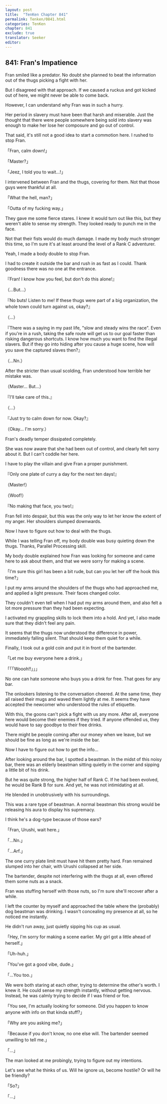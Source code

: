 ```yaml
---
layout: post
title:  "TenKen Chapter 841"
permalink: Tenken/0841.html
categories: TenKen
chapter: 841
exclude: true
translator: Seeker
editor: 
---
```

<h2>841: Fran's Impatience</h2>

Fran smiled like a predator. No doubt she planned to beat the information out of the thugs picking a fight with her.

But I disagreed with that approach. If we caused a ruckus and got kicked out of here, we might never be able to come back.

However, I can understand why Fran was in such a hurry.

Her period in slavery must have been that harsh and miserable. Just the thought that there were people somewhere being sold into slavery was enough to make her lose her composure and go out of control.

That said, it's still not a good idea to start a commotion here. I rushed to stop Fran.

「Fran, calm down!」

「Master?」

「Jeez, I told you to wait...!」

I intervened between Fran and the thugs, covering for them. Not that those guys were thankful at all.

「What the hell, man?」

「Outta of my fucking way.」

They gave me some fierce stares. I knew it would turn out like this, but they weren't able to sense my strength. They looked ready to punch me in the face.

Not that their fists would do much damage. I made my body much stronger this time, so I'm sure it's at least around the level of a Rank C adventurer.

Yeah, I made a body double to stop Fran.

I had to create it outside the bar and rush in as fast as I could. Thank goodness there was no one at the entrance.

『Fran! I know how you feel, but don't do this alone!』

（...But...）

『No buts! Listen to me! If these thugs were part of a big organization, the whole town could turn against us, okay?』

（...）

『There was a saying in my past life, "slow and steady wins the race". Even if you're in a rush, taking the safe route will get us to our goal faster than risking dangerous shortcuts. I know how much you want to find the illegal slavers. But if they go into hiding after you cause a huge scene, how will you save the captured slaves then?』

（...Nn.）

After the stricter than usual scolding, Fran understood how terrible her mistake was.

（Master... But...）

『I'll take care of this.』

（...）

『Just try to calm down for now. Okay?』

（Okay... I'm sorry.）

Fran's deadly temper dissipated completely.

She was now aware that she had been out of control, and clearly felt sorry about it. But I can't coddle her here.

I have to play the villain and give Fran a proper punishment.

『Only one plate of curry a day for the next ten days!』

（Master!）

（Woof!）

『No making that face, you two!』

Fran fell into despair, but this was the only way to let her know the extent of my anger. Her shoulders slumped downwards.

Now I have to figure out how to deal with the thugs.

While I was telling Fran off, my body double was busy quieting down the thugs. Thanks, Parallel Processing skill.

My body double explained how Fran was looking for someone and came here to ask about them, and that we were sorry for making a scene.

「I'm sure this girl has been a bit rude, but can you let her off the hook this time?」

I put my arms around the shoulders of the thugs who had approached me, and applied a light pressure. Their faces changed color.

They couldn't even tell when I had put my arms around them, and also felt a lot more pressure than they had been expecting.

I activated my grappling skills to lock them into a hold. And yet, I also made sure that they didn't feel any pain.

It seems that the thugs now understood the difference in power, immediately falling silent. That should keep them quiet for a while.

Finally, I took out a gold coin and put it in front of the bartender.

「Let me buy everyone here a drink.」

「「「Woooh!!」」」

No one can hate someone who buys you a drink for free. That goes for any bar.

The onlookers listening to the conversation cheered. At the same time, they all raised their mugs and waved them lightly at me. It seems they have accepted the newcomer who understood the rules of etiquette.

With this, the goons can't pick a fight with us any more. After all, everyone here would become their enemies if they tried. If anyone offended us, they would have to say goodbye to their free drinks.

There might be people coming after our money when we leave, but we should be fine as long as we're inside the bar.

Now I have to figure out how to get the info...

After looking around the bar, I spotted a beastman. In the midst of this noisy bar, there was an elderly beastman sitting quietly in the corner and sipping a little bit of his drink.

But he was quite strong, the higher half of Rank C. If he had been evolved, he would be Rank B for sure. And yet, he was not intimidating at all.

He blended in unobtrusively with his surroundings.

This was a rare type of beastman. A normal beastman this strong would be releasing his aura to display his supremacy.

I think he's a dog-type because of those ears?

「Fran, Urushi, wait here.」

「...Nn.」

「...Arf.」

The one curry plate limit must have hit them pretty hard. Fran remained slumped into her chair, with Urushi collapsed at her side.

The bartender, despite not interfering with the thugs at all, even offered them some nuts as a snack.

Fran was stuffing herself with those nuts, so I'm sure she'll recover after a while.

I left the counter by myself and approached the table where the (probably) dog beastman was drinking. I wasn't concealing my presence at all, so he noticed me instantly.

He didn't run away, just quietly sipping his cup as usual.

「Hey, I'm sorry for making a scene earlier. My girl got a little ahead of herself.」

「Uh-huh.」

「You've got a good vibe, dude.」

「...You too.」

We were both staring at each other, trying to determine the other's worth. I knew it. He could sense my strength instantly, without getting nervous. Instead, he was calmly trying to decide if I was friend or foe.

「You see, I'm actually looking for someone. Did you happen to know anyone with info on that kinda stuff?」

「Why are you asking me?」

「Because if you don't know, no one else will. The bartender seemed unwilling to tell me.」

「...」

The man looked at me probingly, trying to figure out my intentions.

Let's see what he thinks of us. Will he ignore us, become hostile? Or will he be friendly?

「So?」

「...」



